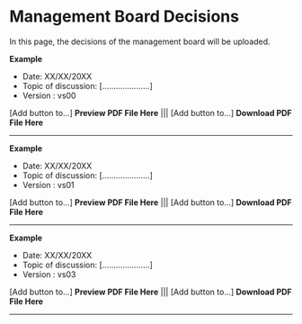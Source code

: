 # Management Board Decisions 


In this page, the decisions of the management board will be uploaded.


**Example**

- Date: XX/XX/20XX
- Topic of discussion: [.....................]
- Version : vs00

  
[Add button to...] **Preview PDF File Here** ||| [Add button to...] **Download PDF File Here**

_______________________________________________________________________________________________________

**Example**

- Date: XX/XX/20XX
- Topic of discussion: [.....................]
- Version : vs01

  
[Add button to...] **Preview PDF File Here** ||| [Add button to...] **Download PDF File Here**

_______________________________________________________________________________________________________

**Example**

- Date: XX/XX/20XX
- Topic of discussion: [.....................]
- Version : vs03

  
[Add button to...] **Preview PDF File Here** ||| [Add button to...] **Download PDF File Here**

_______________________________________________________________________________________________________

